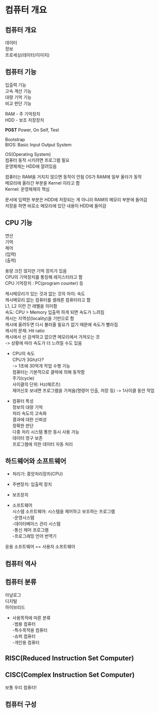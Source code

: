 컴퓨터 개요
===

## 컴퓨터 개요
데이터  
정보  
프로세싱(데이터/이미지)  
  
## 컴퓨터 기능
입출력 기능  
고속 계산 기능  
대량 기억 기능  
비교 판단 기능  

RAM - 주 기억장치  
HDD - 보조 저장장치  
  
**POST**
Power, On Self, Test  
  
Bootstrap  
BIOS: Basic Input Output System  
  
OS(Operating System)  
컴퓨터 동작 시키려면 프로그램 필요  
운영체제는 HDD에 깔려있음  
  
컴퓨터는 RAM을 거치지 않으면 동작이 안됨
OS가 RAM에 일부 올라가 동작  
메모리에 올라간 부분을 Kernel 이라고 함  
Kernel: 운영체제의 핵심  
  
문서에 입력한 부분은 HDD에 저장되는 게 아니라 RAM의 메모리 부분에 들어감  
저장을 하면 비로소 메모리에 있던 내용이 HDD에 들어감  
  
## CPU 기능
연산  
기억  
제어  
(입력)  
(출력)  
  
용량 크진 않지만 기억 장치가 있음  
CPU의 기억장치를 통칭해 레지스터라고 함  
CPU 기억장치 : PC(program counter) 등  
  
캐시메모리가 있는 것과 없는 것의 차이: 속도  
캐시메모리 없는 컴퓨터를 셀레론 컴퓨터라고 함  
L1, L2 이런 건 레벨을 의미함  
속도: CPU > Memory 
입출력 하게 되면 속도가 느려짐  
캐시는 지역성(locality)을 기반으로 함  
캐시에 올려두면 다시 불러올 필요가 없기 때문에 속도가 빨라짐  
캐시의 문제: Hit ratio  
캐시에서 선 검색하고 없으면 메모리에서 가져오는 것  
 -> 상황에 따라 속도가 더 느려질 수도 있음  
  
- CPU의 속도  
CPU가 3Ghz다?  
-> 1초에 30억개 작업 수행 가능    
컴퓨터는 기본적으로 클락에 의해 동작함  
주기(cycle)  
사이클의 단위: Hz(헤르츠)  
제어신호 보내면 프로그램을 가져옴(명령어 인출, 저장 등) -> 1사이클 동안 작업  
  
- 컴퓨터 특성  
정보의 대량 기억  
처리 속도의 고속화  
결과에 대한 신뢰성  
정확한 판단  
다중 처리 시스템 통한 동시 사용 가능  
데이터 영구 보존  
프로그램에 의한 데이터 자동 처리  
  
## 하드웨어와 소프트웨어
- 처리기: 중앙처리장치(CPU)  
- 주변장치: 입출력 장치
- 보조장치  
  
- 소프트웨어  
시스템 소프트웨어: 시스템을 제어하고 보조하는 프로그램  
-운영시스템  
-데이터베이스 관리 시스템  
-통신 제어 프로그램  
-프로그래밍 언어 번역기  
  
응용 소프트웨어 == 사용자 소프트웨어  
  
## 컴퓨터 역사
  
## 컴퓨터 분류
아날로그  
디지털  
하이브리드  
  
- 사용목적에 따른 분류  
-범용 컴퓨터  
-특수목적용 컴퓨터  
-슈퍼 컴퓨터  
-개인용 컴퓨터  
  
## RISC(Reduced Instruction Set Computer)
  
## CISC(Complex Instruction Set Computer)
보통 우리 컴퓨터!  
  
## 컴퓨터 구성
  
